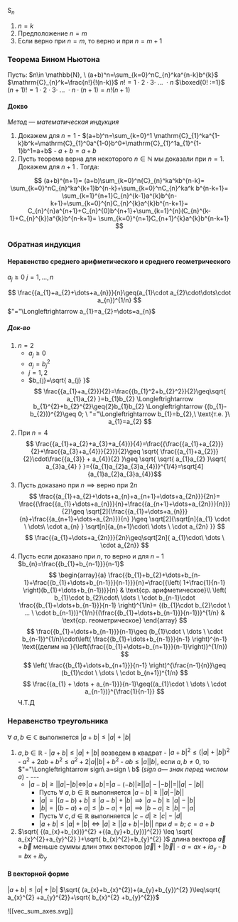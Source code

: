 $\mathrm{S}_{n}$
1. $n=k$
2. Предположение $n=m$
3. Если верно при $n=m$, то верно и при $n=m+1$

### Теорема Бином Ньютона
Пусть: $n\in \mathbb{N}, \ (a+b)^n=\sum_{k=0}^nC_{n}^ka^{n-k}b^{k}$
$\mathrm{C}_{n}^k=\frac{n!}{!(n-k)}$
$n! = 1\cdot2\cdot3\cdot \ \dots \ \cdot n$
$\boxed{0! :=1}$
$(n+1)! =1\cdot 2\cdot 3 \cdot \  \dots  \ \cdot n\cdot(n+1)=n!(n+1)$

#### Докво
_Метод — математическая индукция_

1. Докажем для $n=1$
	   - $(a+b)^n=\sum_{k=0}^1 \mathrm{C}_{1}^ka^{1-k}b^k=\mathrm{C}_{1}^0a^{1-0}b^0+\mathrm{C}_{1}^1a_{1}^{1-1}b^1=a+b$
	   - $a+b = a+b$
 2.  Пусть теорема верна для некоторого $n\in \mathbb{N}\ \text{мы доказали при } n=1$. Докажем для $n+1$ . Тогда:
     
$$
(a+b)^{n+1}=
(a+b)\sum_{k=0}^n{C}_{n}^ka^kb^{n-k}=
\sum_{k=0}^nC_{n}^ka^{k+1}b^{n-k}+\sum_{k=0}^nC_{n}^ka^k b^{n-k+1}=
\sum_{k=1}^{n+1}C_{n}^{k-1}a^{k}b^{n-k+1}+\sum_{k=0}^{n}C_{n}^{k}a^{k}b^{n-k+1}=
C_{n}^{n}a^{n+1}+C_{n}^{0}b^{n+1}+\sum_{k=1}^{n}(C_{n}^{k-1}+C_{n}^{k})a^{k}b^{n-k+1}=
\sum_{k=0}^{n+1}C_{n+1}^{k}a^{k}b^{n-k+1}
	$$
    
### Обратная индукция

#### Неравенство среднего арифметического и среднего геометрического 

$a_{j}\geq {0}$
$j=1,\dots,n$

$$
\frac{{a_{1}+a_{2}+\dots+a_{n}}}{n}\geq(a_{1}\cdot a_{2}\cdot\dots\cdot a_{n})^{1/n}
$$
$"="\Longleftrightarrow a_{1}=a_{2}=\dots=a_{n}$
##### Док-во
1. $n=2$
   - $a_{j}\geq 0$
   - $a_{j}=b_{j}^{2}$
   - $j=1,2$
   - $b_{j}=\sqrt{ a_{j} }$
	$$
	     \frac{{a_{1}+a_{2}}}{2}=\frac{{b_{1}^2+b_{2}^2}}{2}\geq\sqrt{ a_{1}a_{2} }=b_{1}b_{2} \Longleftrightarrow b_{1}^{2}+b_{2}^{2}\geq{2}b_{1}b_{2}  \Longleftrightarrow {(b_{1}-b_{2})}^{2}\geq 0; \ "="\Longleftrightarrow b_{1}=b_{2},\ \text{т.е. }\ a_{1}=a_{2}
	$$
2. При $n=4$
	     $$
	     \frac{{a_{1}+a_{2}+a_{3}+a_{4}}}{4}=\frac{{\frac{{a_{1}+a_{2}}}{2}+\frac{{a_{3}+a_{4}}}{2}}}{2}\geq 
	     \sqrt{ \frac{{a_{1}+a_{2}}}{2}\cdot\frac{{a_{3}} + a_{4}}{2} }\geq \sqrt{ \sqrt{ a_{1}a_{2} }\sqrt{ a_{3}a_{4} } }={(a_{1}a_{2}a_{3}a_{4})}^{1/4}=\sqrt[4]{a_{1}a_{2}a_{3}a_{4}}$$
3. Пусть доказано при $n \implies \text{верно при } 2n$
$$
\frac{{a_{1}+a_{2}+\dots+a_{n}+a_{n+1}+\dots+a_{2n}}}{2n}=
\frac{{\frac{{a_{1}+\dots+a_{n}}}{n}+\frac{{a_{n+1}+\dots+a_{2n}}}{n}}}{2}\geq
\sqrt[2]{\frac{{a_{1}+\dots+a_{n}}}{n}+\frac{{a_{n+1}+\dots+a_{2n}}}{n} }\geq
\sqrt[2]{\sqrt[n]{a_{1} \cdot \ \dots\ \cdot a_{n} }  \sqrt[n]{a_{n+1}\cdot\ \dots \ \cdot a_{2n}  }}
$$
$$
\frac{{a_{1}+\dots+a_{2n}}}{2n}\geq\sqrt[2n]{ a_{1}\cdot\ \dots \ \cdot a_{2n}}
$$
4. Пусть если доказано при $n$, то верно и для $n-1$
   $b_{n}=\frac{{b_{1}+b_{n-1}}}{n-1}$
$$
\begin{array}{a}
\frac{{b_{1}+b_{2}+\dots+b_{n-1}+\frac{{b_{1}+\dots+b_{n-1}}}{n-1}}}{n}=\frac{{\left( 1+\frac{1}{n-1} \right)(b_{1}+\dots+b_{n-1})}}{n} & \text{ср. арифметическое}\\
\left( b_{1}\cdot b_{2}\cdot\ \dots \ \cdot b_{n-1}\cdot \frac{{b_{1}+\dots+b_{n-1}}}{n-1} \right)^{1/n}=
{(b_{1}\cdot b_{2}\cdot \ ... \ \cdot b_{n-1})}^{1/n}{(\frac{{b_{1}+\dots+b_{n-1}}}{n-1})}^{1/n}  & \text{ср. геометрическое}
\end{array}
$$
$$
\frac{{b_{1}+\dots+b_{n-1}}}{n-1}\geq
(b_{1}\cdot \ \dots \ \cdot b_{n-1})^{1/n}\cdot\left( \frac{{b_{1}+\dots+b_{n-1}}}{n-1} \right)^{n-1} 
\text{(делим на }{\left(\frac{{b_{1}+\dots+b_{n+1}}}{n-1}\right)}^{1/n}) 
$$
$$
\left( \frac{{b_{1}+\dots+b_{n+1}}}{n-1} \right)^{\frac{n-1}{n}}\geq
(b_{1}\cdot \ \dots \ \cdot b_{n+1})^{1/n}
$$
$$
\frac{{a_{1} + \dots + a_{n-1}}}{n-1}\geq{(a_{1}\cdot \ \dots \ \cdot a_{n-1})}^{\frac{1}{n-1}}
$$
Ч.Т.Д
### Неравенство треугольника

$\forall\ a,b\in \mathbb{C}$  выполняется $|a+b|\leq|a|+|b|$
1. $a,b\in \mathbb{R}$
	   - $|a+b|\leq|a|+|b|$ возведем в квадрат
	   - $|a+b|^{2}\leq(|a|+|b|)^{2}$
	   - $a^{2}+2ab+b^{2}\leq a^{2}+2|a||b|+b^{2}$
	   - $ab\leq|a||b|$, если $a,b \neq 0$, то $"="\Longleftrightarrow sign\ a=sign \ b$ ($sign \ a$_— знак перед числом $a$_)
	   - ---
	-    $|a-b|\geq||a|-|b| \Longleftrightarrow|a+b|=|a-(-b)|\geq||a|-|-b||=||a|-|b||$
		   - Пусть $\forall \ a,b \in \mathbb{R}$ выполняется $|a-b|\geq||a|-|b||$
		   - $|a|=|(a-b)+b|\leq|a-b|+|b|\implies |a-b|\geq|a|-|b|$
		   - $|b|=|(b-a)+a|\leq|b-a|+|a|\implies|b-a|\geq|b|-|a|$
		   - Пусть $\forall\ c,d\in \mathbb{R}$  выполняется  $|c-d|\geq|c|-|d|$
		   - $|a+b|\leq|a|+|b| \Longleftrightarrow |a|\geq||a+b| -|b||$ при $d=b;$   $c=a+b$
2. $\sqrt{ {(a_{x}+b_{x})}^{2} +{(a_{y}+b_{y})}^{2}} \leq \sqrt{ a_{x}^{2}+a_{y}^{2} }+\sqrt{ b_{x}^{2}+b_{y}^{2} }$  длина вектора $\vec{a}+\vec{b}$ меньше суммы длин этих векторов $|\vec{a}|+|\vec{b}|$
	   - $a=ax+ia_{y}$
	   - $b=bx+ib_{y}$

#### В векторной форме
$|a+b|\leq|a|+|b|$
$\sqrt{ (a_{x}+b_{x}^{2})+(a_{y}+b_{y})^{2} }\leq\sqrt{ a_{x}^{2} +a_{y}^{2}}+\sqrt{ b_{x}^{2} +b_{y}^{2}}$

![[vec_sum_axes.svg]]